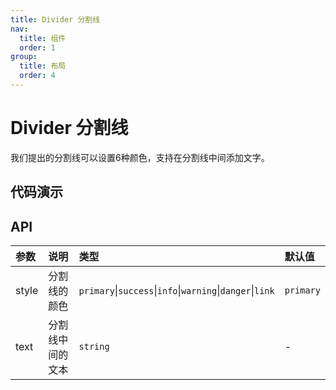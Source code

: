 ```yaml
---
title: Divider 分割线
nav:
  title: 组件
  order: 1
group:
  title: 布局
  order: 4
---
```


# Divider 分割线

我们提出的分割线可以设置6种颜色，支持在分割线中间添加文字。

## 代码演示

<code src="./demo/color.tsx"></code>

<code src="./demo/text.tsx"></code>

## API

| 参数 | 说明 | 类型 | 默认值 |
| :-- | :-- | :-- | :-- |
| style | 分割线的颜色 |`primary`\|`success`\|`info`\|`warning`\|`danger`\|`link`| `primary` |
| text | 分割线中间的文本 | `string` | - |

